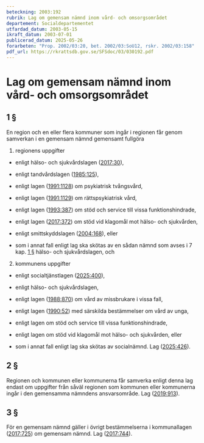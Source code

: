 ```yaml
---
beteckning: 2003:192
rubrik: Lag om gemensam nämnd inom vård- och omsorgsområdet
departement: Socialdepartementet
utfardad_datum: 2003-05-15
ikraft_datum: 2003-07-01
publicerad_datum: 2025-05-26
forarbeten: "Prop. 2002/03:20, bet. 2002/03:SoU12, rskr. 2002/03:158"
pdf_url: https://rkrattsdb.gov.se/SFSdoc/03/030192.pdf
---
```


# Lag om gemensam nämnd inom vård- och omsorgsområdet

## 1 §

En region och en eller flera kommuner som ingår i regionen får genom samverkan i en gemensam nämnd gemensamt fullgöra

1. regionens uppgifter

- enligt hälso- och sjukvårdslagen ([2017:30](https://selex.se/eli/sfs/2017/30)),

- enligt tandvårdslagen ([1985:125](https://selex.se/eli/sfs/1985/125)),

- enligt lagen ([1991:1128](https://selex.se/eli/sfs/1991/1128)) om psykiatrisk tvångsvård,

- enligt lagen ([1991:1129](https://selex.se/eli/sfs/1991/1129)) om rättspsykiatrisk vård,

- enligt lagen ([1993:387](https://selex.se/eli/sfs/1993/387)) om stöd och service till vissa funktionshindrade,

- enligt lagen ([2017:372](https://selex.se/eli/sfs/2017/372)) om stöd vid klagomål mot hälso- och sjukvården,

- enligt smittskyddslagen ([2004:168](https://selex.se/eli/sfs/2004/168)), eller

- som i annat fall enligt lag ska skötas av en sådan nämnd som avses i 7 kap. [1 §](#kap7.1) hälso- och sjukvårdslagen, och

2. kommunens uppgifter

- enligt socialtjänstlagen ([2025:400](https://selex.se/eli/sfs/2025/400)),

- enligt hälso- och sjukvårdslagen,

- enligt lagen ([1988:870](https://selex.se/eli/sfs/1988/870)) om vård av missbrukare i vissa fall,

- enligt lagen ([1990:52](https://selex.se/eli/sfs/1990/52)) med särskilda bestämmelser om vård av unga,

- enligt lagen om stöd och service till vissa funktionshindrade,

- enligt lagen om stöd vid klagomål mot hälso- och sjukvården, eller

- som i annat fall enligt lag ska skötas av socialnämnd. Lag ([2025:426](https://selex.se/eli/sfs/2025/426)).

## 2 §

Regionen och kommunen eller kommunerna får samverka enligt denna lag endast om uppgifter från såväl regionen som kommunen eller kommunerna ingår i den gemensamma nämndens ansvarsområde. Lag ([2019:913](https://selex.se/eli/sfs/2019/913)).

## 3 §

För en gemensam nämnd gäller i övrigt bestämmelserna i kommunallagen ([2017:725](https://selex.se/eli/sfs/2017/725)) om gemensam nämnd. Lag ([2017:744](https://selex.se/eli/sfs/2017/744)).